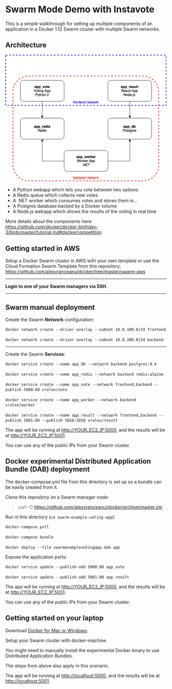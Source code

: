 Swarm Mode Demo with Instavote
=========

This is a simple walkthrough for setting up multiple components of an application in a Docker 1.12 Swarm cluster with multiple Swarm networks.

Architecture
-----

![Architecture diagram](architecture.png)

* A Python webapp which lets you vote between two options
* A Redis queue which collects new votes
* A .NET worker which consumes votes and stores them in…
* A Postgres database backed by a Docker volume
* A Node.js webapp which shows the results of the voting in real time

More details about the components here:
https://github.com/docker/docker-birthday-3/blob/master/tutorial.md#dockercompetition

Getting started in AWS
---------------

Setup a Docker Swarm cluster in AWS with your own template or use the Cloud Formation Swarm Template from this repository:
https://github.com/alexvranceanu/docker/tree/master/swarm-aws


----------


**Login to one of your Swarm managers via SSH.**


----------


Swarm manual deployment
-----
Create the Swarm **Network** configuration:

	docker network create --driver overlay --subnet 10.0.100.0/24 frontend

	docker network create --driver overlay --subnet 10.0.200.0/24 backend


----------


Create the Swarm **Services**:

	docker service create --name app_db --network backend postgres:9.4

	docker service create --name app_redis --network backend redis:alpine

	docker service create --name app_vote --network frontend,backend --publish 5000:80 vralex/vote

	docker service create --name app_worker --network backend vralex/worker

	docker service create --name app_result --network frontend,backend --publish 5001:80 --publish 5858:5858 vralex/result

The app will be running at [http://YOUR_EC2_IP:5000](http://YOUR_EC2_IP:5000), and the results will be at [http://YOUR_EC2_IP:5001](http://YOUR_EC2_IP:5001).

You can use any of the public IPs from your Swarm cluster.


Docker experimental Distributed Application Bundle (DAB) deployment
-----
The docker-compose.yml file from this directory is set up so a bundle can be easily created from it.

Clone this repository on a Swarm manager node:

> curl -O https://github.com/alexvranceanu/docker/archive/master.zip

Run in this directory (`cd swarm-example-voting-app`):


	docker-compose pull

    docker-compose bundle

    docker deploy --file swarmexamplevotingapp.dab app


Expose the application ports:

    docker service update --publish-add 5000:80 app_vote

    docker service update --publish-add 5001:80 app_result

The app will be running at [http://YOUR_EC2_IP:5000](http://YOUR_EC2_IP:5000), and the results will be at [http://YOUR_EC2_IP:5001](http://YOUR_EC2_IP:5001).

You can use any of the public IPs from your Swarm cluster.


Getting started on your laptop
---------------

Download [Docker for Mac or Windows](https://www.docker.com).

Setup your Swarm cluster with docker-machine.

You might need to manually install the experimental Docker binary to use Distributed Application Bundles.

The steps from above also apply in this scenario.

The app will be running at [http://localhost:5000](http://localhost:5000), and the results will be at [http://localhost:5001](http://localhost:5001).




